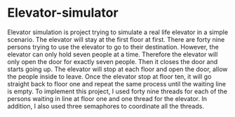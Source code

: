 # Elevator-simulator
Elevator simulation is project trying to simulate a real life elevator in a simple scenario. The elevator will stay at the first floor at first. There are forty nine persons trying to use the elevator to go to their destination. However, the elevator can only hold seven people at a time. Therefore the elevator will only open the door for exactly seven people. Then it closes the door and starts going up. The elevator will stop at each floor and open the door, allow the people inside to leave. Once the elevator stop at floor ten, it will go straight back to floor one and repeat the same process until the waiting line is empty. To implement this project, I used forty nine threads for each of the persons waiting in line at floor one and one thread for the elevator. In addition, I also used three semaphores to coordinate all the threads.

